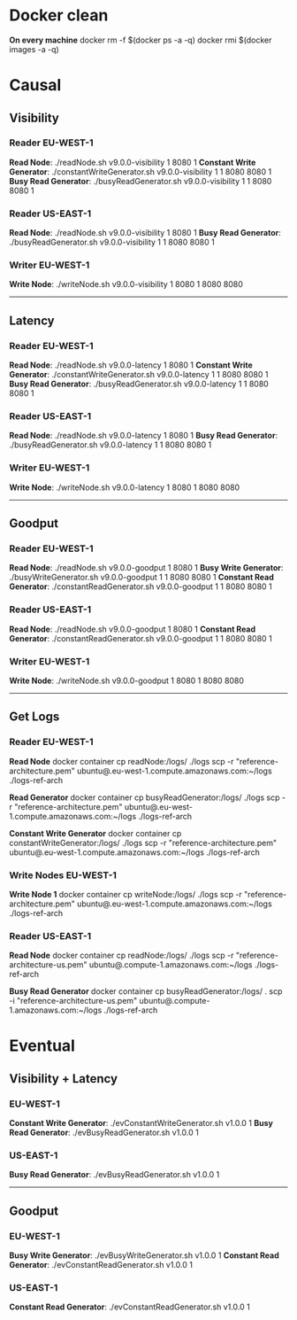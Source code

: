 # Docker clean
**On every machine**
docker rm -f $(docker ps -a -q)
docker rmi $(docker images -a -q)

# Causal
## Visibility

### Reader EU-WEST-1
**Read Node**: ./readNode.sh v9.0.0-visibility 1 8080 1
**Constant Write Generator**: ./constantWriteGenerator.sh v9.0.0-visibility 1 1 8080 <read-eu-ip> 8080 <write-ip> 1 <delay> <totalWrites> <keys>
**Busy Read Generator**: ./busyReadGenerator.sh v9.0.0-visibility 1 1 8080 <read-eu-ip> 8080 <write-ip> 1 <totalWrites> <keysPerRead> <keys>

### Reader US-EAST-1
**Read Node**: ./readNode.sh v9.0.0-visibility 1 8080 1
**Busy Read Generator**: ./busyReadGenerator.sh v9.0.0-visibility 1 1 8080 <read-us-ip> 8080 <write-ip> 1 <totalWrites> <keysPerRead> <keys>

### Writer EU-WEST-1
**Write Node**: ./writeNode.sh v9.0.0-visibility 1 8080 1 8080 <read-eu-ip> 8080 <read-us-ip>

---
## Latency

### Reader EU-WEST-1
**Read Node**: ./readNode.sh v9.0.0-latency 1 8080 1
**Constant Write Generator**: ./constantWriteGenerator.sh v9.0.0-latency 1 1 8080 <read-eu-ip> 8080 <write-ip> 1 <delay> <totalWrites> <keys>
**Busy Read Generator**: ./busyReadGenerator.sh v9.0.0-latency 1 1 8080 <read-eu-ip> 8080 <write-ip> 1 <totalWrites> <keysPerRead> <keys>

### Reader US-EAST-1
**Read Node**: ./readNode.sh v9.0.0-latency 1 8080 1
**Busy Read Generator**: ./busyReadGenerator.sh v9.0.0-latency 1 1 8080 <read-us-ip> 8080 <write-ip> 1 <totalWrites> <keysPerRead> <keys>

### Writer EU-WEST-1
**Write Node**: ./writeNode.sh v9.0.0-latency 1 8080 1 8080 <read-eu-ip> 8080 <read-us-ip>

---
## Goodput

### Reader EU-WEST-1
**Read Node**: ./readNode.sh v9.0.0-goodput 1 8080 1
**Busy Write Generator**: ./busyWriteGenerator.sh v9.0.0-goodput 1 1 8080 <read-eu-ip> 8080 <write-ip> 1 <keys>
**Constant Read Generator**: ./constantReadGenerator.sh v9.0.0-goodput 1 1 8080 <read-eu-ip> 8080 <write-ip> 1 <delay> <totalReads> <keysPerRead> <keys>

### Reader US-EAST-1
**Read Node**: ./readNode.sh v9.0.0-goodput 1 8080 1
**Constant Read Generator**: ./constantReadGenerator.sh v9.0.0-goodput 1 1 8080 <read-us-ip> 8080 <write-ip> 1 <delay> <totalReads> <keysPerRead> <keys>

### Writer EU-WEST-1
**Write Node**: ./writeNode.sh v9.0.0-goodput 1 8080 1 8080 <read-eu-ip> 8080 <read-us-ip>

---
## Get Logs
### Reader EU-WEST-1
**Read Node**
docker container cp readNode:/logs/ ./logs
scp -r "reference-architecture.pem" ubuntu@<DNS>.eu-west-1.compute.amazonaws.com:~/logs ./logs-ref-arch

**Read Generator**
docker container cp busyReadGenerator:/logs/ ./logs
scp -r "reference-architecture.pem" ubuntu@<DNS>.eu-west-1.compute.amazonaws.com:~/logs ./logs-ref-arch

**Constant Write Generator**
docker container cp constantWriteGenerator:/logs/ ./logs
scp -r "reference-architecture.pem" ubuntu@<DNS>.eu-west-1.compute.amazonaws.com:~/logs ./logs-ref-arch

### Write Nodes EU-WEST-1
**Write Node 1**
docker container cp writeNode:/logs/ ./logs
scp -r "reference-architecture.pem" ubuntu@<DNS>.eu-west-1.compute.amazonaws.com:~/logs ./logs-ref-arch

### Reader US-EAST-1
**Read Node**
docker container cp readNode:/logs/ ./logs
scp -r "reference-architecture-us.pem" ubuntu@<DNS>.compute-1.amazonaws.com:~/logs ./logs-ref-arch

**Busy Read Generator**
docker container cp busyReadGenerator:/logs/ .
scp -i "reference-architecture-us.pem" ubuntu@<DNS>.compute-1.amazonaws.com:~/logs ./logs-ref-arch

# Eventual

## Visibility + Latency

### EU-WEST-1
**Constant Write Generator**: ./evConstantWriteGenerator.sh v1.0.0 1 <delay> <totalWrites> <keys>
**Busy Read Generator**: ./evBusyReadGenerator.sh v1.0.0 1 <totalWrites> <keys>

### US-EAST-1
**Busy Read Generator**: ./evBusyReadGenerator.sh v1.0.0 1 <totalWrites> <keys>

---
## Goodput

### EU-WEST-1
**Busy Write Generator**: ./evBusyWriteGenerator.sh v1.0.0 1 <keys>
**Constant Read Generator**: ./evConstantReadGenerator.sh v1.0.0 1 <delay> <totalReads> <keys>

### US-EAST-1
**Constant Read Generator**: ./evConstantReadGenerator.sh v1.0.0 1 <delay> <totalReads> <keys>
